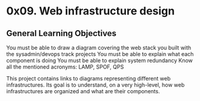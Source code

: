 # 0x09. Web infrastructure design

## General Learning Objectives
You must be able to draw a diagram covering the web stack you built with the sysadmin/devops track projects
You must be able to explain what each component is doing
You must be able to explain system redundancy
Know all the mentioned acronyms: LAMP, SPOF, QPS

This project contains links to diagrams representing different web infrastructures.
Its goal is to understand, on a very high-level, how web infrastructures are organized and what are their components.
